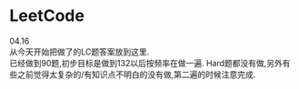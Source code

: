 # LeetCode


04.16
<br>
从今天开始把做了的LC题答案放到这里.<br>
已经做到90题,初步目标是做到132以后按频率在做一遍. Hard题都没有做,另外有些之前觉得太复杂的/有知识点不明白的没有做,第二遍的时候注意完成.
